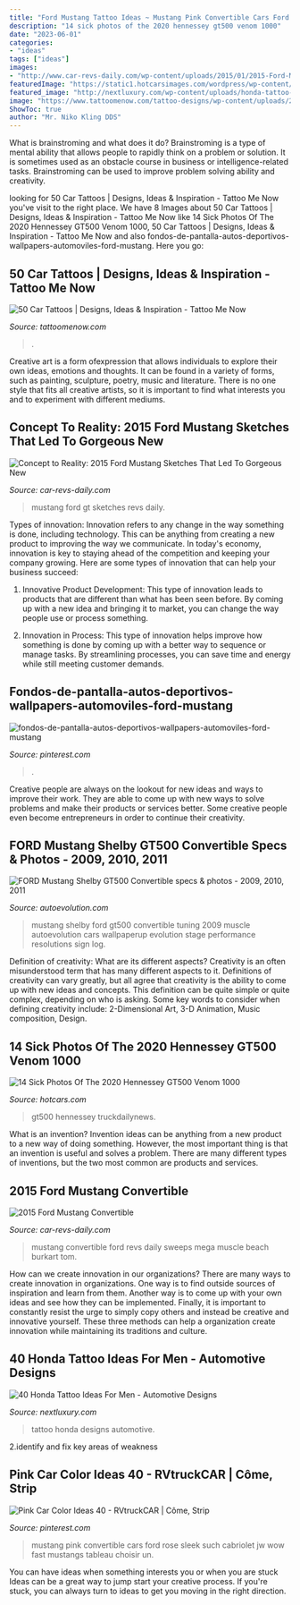 ```yaml
---
title: "Ford Mustang Tattoo Ideas ~ Mustang Pink Convertible Cars Ford Rose Sleek Such Cabriolet Jw Wow Fast Mustangs Tableau Choisir Un"
description: "14 sick photos of the 2020 hennessey gt500 venom 1000"
date: "2023-06-01"
categories:
- "ideas"
tags: ["ideas"]
images:
- "http://www.car-revs-daily.com/wp-content/uploads/2015/01/2015-Ford-Mustang-Convertible-1.jpg"
featuredImage: "https://static1.hotcarsimages.com/wordpress/wp-content/uploads/2020/04/hennessey-gt500.jpg"
featured_image: "http://nextluxury.com/wp-content/uploads/honda-tattoo-ideas-for-men-1.jpg"
image: "https://www.tattoomenow.com/tattoo-designs/wp-content/uploads/2021/05/car-tattoo-38.jpg"
ShowToc: true
author: "Mr. Niko Kling DDS"
---
```



What is brainstroming and what does it do?
Brainstroming is a type of mental ability that allows people to rapidly think on a problem or solution. It is sometimes used as an obstacle course in business or intelligence-related tasks. Brainstroming can be used to improve problem solving ability and creativity.

	

		
looking for 50 Car Tattoos | Designs, Ideas &amp; Inspiration - Tattoo Me Now you've visit to the right place. We have 8 Images about 50 Car Tattoos | Designs, Ideas &amp; Inspiration - Tattoo Me Now like 14 Sick Photos Of The 2020 Hennessey GT500 Venom 1000, 50 Car Tattoos | Designs, Ideas &amp; Inspiration - Tattoo Me Now and also fondos-de-pantalla-autos-deportivos-wallpapers-automoviles-ford-mustang. Here you go:
		
    
## 50 Car Tattoos | Designs, Ideas &amp; Inspiration - Tattoo Me Now

<img loading=lazy src="https://www.tattoomenow.com/tattoo-designs/wp-content/uploads/2021/05/car-tattoo-38.jpg" onerror="this.onerror=null;this.src='https://tse4.mm.bing.net/th?id=OIP.C-_f98d94tze6KtoX-d_TAAAAA&amp;pid=15.1';" alt="50 Car Tattoos | Designs, Ideas &amp; Inspiration - Tattoo Me Now">

_Source: tattoomenow.com_

>. 

	

Creative art is a form ofexpression that allows individuals to explore their own ideas, emotions and thoughts. It can be found in a variety of forms, such as painting, sculpture, poetry, music and literature. There is no one style that fits all creative artists, so it is important to find what interests you and to experiment with different mediums.

    
## Concept To Reality: 2015 Ford Mustang Sketches That Led To Gorgeous New

<img loading=lazy src="http://www.car-revs-daily.com/wp-content/uploads/2014/10/Mustang-gt-batcave-gif1.gif" onerror="this.onerror=null;this.src='https://tse4.mm.bing.net/th?id=OIP.XoQMMNeiajKsNahoCog6mAHaD8&amp;pid=15.1';" alt="Concept to Reality: 2015 Ford Mustang Sketches That Led To Gorgeous New">

_Source: car-revs-daily.com_

>mustang ford gt sketches revs daily. 

	

Types of innovation:
Innovation refers to any change in the way something is done, including technology. This can be anything from creating a new product to improving the way we communicate. In today's economy, innovation is key to staying ahead of the competition and keeping your company growing. Here are some types of innovation that can help your business succeed:
1. Innovative Product Development: This type of innovation leads to products that are different than what has been seen before. By coming up with a new idea and bringing it to market, you can change the way people use or process something.

2. Innovation in Process: This type of innovation helps improve how something is done by coming up with a better way to sequence or manage tasks. By streamlining processes, you can save time and energy while still meeting customer demands.


    
## Fondos-de-pantalla-autos-deportivos-wallpapers-automoviles-ford-mustang

<img loading=lazy src="https://i.pinimg.com/736x/64/91/2f/64912f2157b5899facd6e36adb493608.jpg" onerror="this.onerror=null;this.src='https://tse2.mm.bing.net/th?id=OIP.reZxAGNj_9Vj2RvmZeX9UwHaMS&amp;pid=15.1';" alt="fondos-de-pantalla-autos-deportivos-wallpapers-automoviles-ford-mustang">

_Source: pinterest.com_

>. 

	

Creative people are always on the lookout for new ideas and ways to improve their work. They are able to come up with new ways to solve problems and make their products or services better. Some creative people even become entrepreneurs in order to continue their creativity.

    
## FORD Mustang Shelby GT500 Convertible Specs &amp; Photos - 2009, 2010, 2011

<img loading=lazy src="https://s1.cdn.autoevolution.com/images/gallery/FORD-Mustang-Shelby-GT500-Convertible-3921_33.jpg" onerror="this.onerror=null;this.src='https://tse4.mm.bing.net/th?id=OIP.MoRARhG3ZdmEyak3POKzyAHaFj&amp;pid=15.1';" alt="FORD Mustang Shelby GT500 Convertible specs &amp; photos - 2009, 2010, 2011">

_Source: autoevolution.com_

>mustang shelby ford gt500 convertible tuning 2009 muscle autoevolution cars wallpaperup evolution stage performance resolutions sign log. 

	

Definition of creativity: What are its different aspects?
Creativity is an often misunderstood term that has many different aspects to it. Definitions of creativity can vary greatly, but all agree that creativity is the ability to come up with new ideas and concepts. This definition can be quite simple or quite complex, depending on who is asking. Some key words to consider when defining creativity include: 2-Dimensional Art, 3-D Animation, Music composition, Design.

    
## 14 Sick Photos Of The 2020 Hennessey GT500 Venom 1000

<img loading=lazy src="https://static1.hotcarsimages.com/wordpress/wp-content/uploads/2020/04/hennessey-gt500.jpg" onerror="this.onerror=null;this.src='https://tse3.mm.bing.net/th?id=OIP.Wt_Erjh_CFppnQMtNeTTOAHaD4&amp;pid=15.1';" alt="14 Sick Photos Of The 2020 Hennessey GT500 Venom 1000">

_Source: hotcars.com_

>gt500 hennessey truckdailynews. 

	

What is an invention?
Invention ideas can be anything from a new product to a new way of doing something. However, the most important thing is that an invention is useful and solves a problem. There are many different types of inventions, but the two most common are products and services.

    
## 2015 Ford Mustang Convertible

<img loading=lazy src="http://www.car-revs-daily.com/wp-content/uploads/2015/01/2015-Ford-Mustang-Convertible-1.jpg" onerror="this.onerror=null;this.src='https://tse1.mm.bing.net/th?id=OIP.reHQcR8L2GY31bLY79KjvQHaEc&amp;pid=15.1';" alt="2015 Ford Mustang Convertible">

_Source: car-revs-daily.com_

>mustang convertible ford revs daily sweeps mega muscle beach burkart tom. 

	

How can we create innovation in our organizations?
There are many ways to create innovation in organizations. One way is to find outside sources of inspiration and learn from them. Another way is to come up with your own ideas and see how they can be implemented. Finally, it is important to constantly resist the urge to simply copy others and instead be creative and innovative yourself. These three methods can help a organization create innovation while maintaining its traditions and culture.

    
## 40 Honda Tattoo Ideas For Men - Automotive Designs

<img loading=lazy src="http://nextluxury.com/wp-content/uploads/honda-tattoo-ideas-for-men-1.jpg" onerror="this.onerror=null;this.src='https://tse3.mm.bing.net/th?id=OIP.LtFwFP6SxeGfNTVb14p43QAAAA&amp;pid=15.1';" alt="40 Honda Tattoo Ideas For Men - Automotive Designs">

_Source: nextluxury.com_

>tattoo honda designs automotive. 

	

2.identify and fix key areas of weakness 

    
## Pink Car Color Ideas 40 - RVtruckCAR | Côme, Strip

<img loading=lazy src="https://i.pinimg.com/736x/b5/53/0e/b5530ed89dc305995c2921c55fed34d3.jpg" onerror="this.onerror=null;this.src='https://tse3.mm.bing.net/th?id=OIP.MeeuAFuw7RV1q6zbmHCq2gHaEr&amp;pid=15.1';" alt="Pink Car Color Ideas 40 - RVtruckCAR | Côme, Strip">

_Source: pinterest.com_

>mustang pink convertible cars ford rose sleek such cabriolet jw wow fast mustangs tableau choisir un. 

	

You can have ideas when something interests you or when you are stuck
Ideas can be a great way to jump start your creative process. If you're stuck, you can always turn to ideas to get you moving in the right direction.

